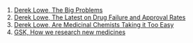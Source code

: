 1. [Derek Lowe, The Big Problems](https://blogs.sciencemag.org/pipeline/archives/2020/12/01/the-big-problems)
2. [Derek Lowe, The Latest on Drug Failure and Approval Rates](https://blogs.sciencemag.org/pipeline/archives/2019/05/09/the-latest-on-drug-failure-and-approval-rates)
3. [Derek Lowe, Are Medicinal Chemists Taking it Too Easy](https://blogs.sciencemag.org/pipeline/archives/2020/10/23/are-medicinal-chemists-taking-it-too-easy)
4. [GSK, How we research new medicines](https://www.gsk.com/en-gb/research-and-development/research/how-we-research-new-medicines/)